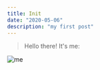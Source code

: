 ```yaml
---
title: Init
date: "2020-05-06"
description: "my first post"
---
```



> Hello there! It's me:

![me](./me.jpg)
